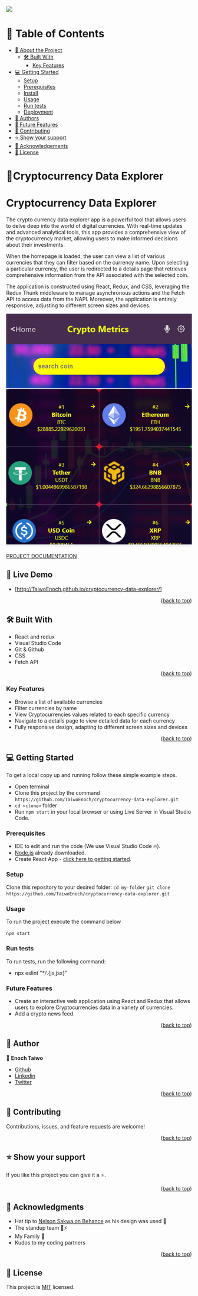 <a name="readme-top"></a>
![](https://img.shields.io/badge/CRYPTOCURRENCIESAPP-violetpink)

# 📗 Table of Contents

- [📖 About the Project](#about-project)
  - [🛠 Built With](#built-with)
    - [Key Features](#key-features)
- [💻 Getting Started](#getting-started)
  - [Setup](#setup)
  - [Prerequisites](#prerequisites)
  - [Install](#install)
  - [Usage](#usage)
  - [Run tests](#run-tests)
  - [Deployment](#triangular_flag_on_post-deployment)
- [👥 Authors](#authors)
- [🔭 Future Features](#future-features)
- [🤝 Contributing](#contributing)
- [⭐️ Show your support](#support)
- [🙏 Acknowledgements](#acknowledgements)
- [📝 License](#license)

# 📖Cryptocurrency Data Explorer

<a name="about-project"></a>

# Cryptocurrency Data Explorer

The crypto currency data explorer app is a powerful tool that allows users to delve deep into the world of digital currencies. With real-time updates and advanced analytical tools, this app provides a comprehensive view of the cryptocurrency market, allowing users to make informed decisions about their investments.

When the homepage is loaded, the user can view a list of various currencies that they can filter based on the currency name. Upon selecting a particular currency, the user is redirected to a details page that retrieves comprehensive information from the API associated with the selected coin.

The application is constructed using React, Redux, and CSS, leveraging the Redux Thunk middleware to manage asynchronous actions and the Fetch API to access data from the NAPI. Moreover, the application is entirely responsive, adjusting to different screen sizes and devices.


![screenshot](./src/Assets/mobile.homepage.PNG?raw=true "Crypto Mobile App")

[PROJECT DOCUMENTATION](https://www.loom.com/share/2d11d6428d4746378f20174565d15e09)

<!-- LIVE DEMO -->

## 🚀 Live Demo <a name="live-demo"></a>

- [http://TaiwoEnoch.github.io/cryptocurrency-data-explorer/]

<p align="right">(<a href="#readme-top">back to top</a>)</p>

## 🛠 Built With <a name="built-with"></a>

- React and redux
- Visual Studio Code
- Git & Github
- CSS
- Fetch API

<p align="right">(<a href="#readme-top">back to top</a>)</p>

### Key Features

- Browse a list of available currencies
- Filter currencies by name
- View Cryptocurrencies values related to each specific currency
- Navigate to a details page to view detailed data for each currency
- Fully responsive design, adapting to different screen sizes and devices

<p align="right">(<a href="#readme-top">back to top</a>)</p>

## 💻 Getting Started <a name="getting-started"></a>

To get a local copy up and running follow these simple example steps.

- Open terminal
- Clone this project by the command `https://github.com/TaiwoEnoch/cryptocurrency-data-explorer.git`
- `cd <clone>` folder
- Run `npm start` in your local browser or using Live Server in Visual Studio Code.

### Prerequisites

- IDE to edit and run the code (We use Visual Studio Code 🔥).
- [Node.js](https://nodejs.org/en/download/) already downloaded.
- Create React App - [click here to getting started](https://create-react-app.dev/docs/getting-started).

### Setup

Clone this repository to your desired folder:
`cd my-folder`
`git clone https://github.com/TaiwoEnoch/cryptocurrency-data-explorer.git`

### Usage
To run the project execute the command below 

`npm start` 

### Run tests

To run tests, run the following command:

- npx eslint "\*_/_.{js,jsx}"

### Future Features

- Create an interactive web application using React and Redux that allows users to explore Cryptocurrencies data in a variety of currencies.
- Add a crypto news feed.

<p align="right">(<a href="#readme-top">back to top</a>)</p>

## 👥 Author
 <a name="authors"></a>

👤 **Enoch Taiwo**

- [Github](https://github.com/TaiwoEnoch)
- [Linkedin](https://www.linkedin.com/in/taiwo01/)
- [Twitter](https://twitter.com/taiwoenoch4)

<p align="right">(<a href="#readme-top">back to top</a>)</p>

## 🤝 Contributing <a name="contributing"></a>

Contributions, issues, and feature requests are welcome!

<p align="right">(<a href="#readme-top">back to top</a>)</p>

## ⭐️ Show your support <a name="support"></a>

If you like this project you can give it a ⭐️.

<p align="right">(<a href="#readme-top">back to top</a>)</p>

## 🙏 Acknowledgments <a name="acknowledgements"></a>

- Hat tip to [Nelson Sakwa on Behance](https://www.behance.net/sakwadesignstudio) as his design was used 🔰
- The standup team 🏹⚡
- My Family 🙌
- Kudos to my coding partners

<p align="right">(<a href="#readme-top">back to top</a>)</p>

## 📝 License <a name="license"></a>

This project is [MIT](./LICENSE) licensed.

